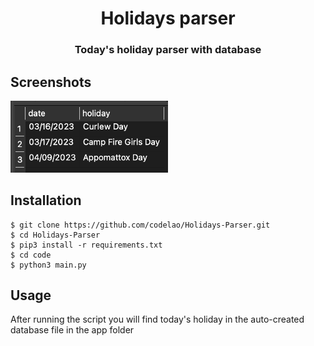 <h1 align="center">
  Holidays parser
</h1>

<h3 align="center">
  Today's holiday parser with database
</h3>


## Screenshots
<p>
  <img src="./example.png" width="50%">
</p>


## Installation

```
$ git clone https://github.com/codelao/Holidays-Parser.git
$ cd Holidays-Parser
$ pip3 install -r requirements.txt
$ cd code
$ python3 main.py
```


## Usage
After running the script you will find today's holiday in the auto-created database file in the app folder